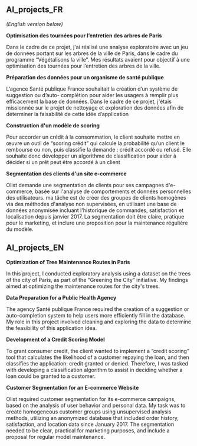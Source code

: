## AI_projects_FR
_(English version below)_

**Optimisation des tournées pour l’entretien des arbres de Paris**

Dans le cadre de ce projet, j'ai réalisé une analyse exploratoire avec un jeu de données portant sur les arbres de la ville de Paris, dans le cadre du programme “Végétalisons la ville”. Mes résultats avaient pour objectif à une optimisation des tournées pour l’entretien des arbres de la ville.

**Préparation des données pour un organisme de santé publique**

L’agence Santé publique France souhaitait la création d’un système de suggestion ou d’auto- complétion pour aider les usagers à remplir plus efficacement la base de données.
Dans le cadre de ce projet, j'étais missionnée sur le projet de nettoyage et exploration des données afin de déterminer la faisabilité de cette idée d’application

**Construction d'un modèle de scoring**

 Pour accorder un crédit à la consommation, le client souhaite mettre en œuvre un outil de “scoring crédit” qui calcule la probabilité qu’un client le rembourse ou non, puis classifie la demande : crédit accordé ou refusé. Elle souhaite donc développer un algorithme de classification pour aider à décider si un prêt peut être accordé à un client

 **Segmentation des clients d'un site e-commerce**

Olist demande une segmentation de clients pour ses campagnes d'e-commerce, basée sur l'analyse de comportements et données personnelles des utilisateurs. ma tâche est de créer des groupes de clients homogènes via des méthodes d'analyse non supervisées, en utilisant une base de données anonymisée incluant l'historique de commandes, satisfaction et localisation depuis janvier 2017. La segmentation doit être claire, pratique pour le marketing, et inclure une proposition pour la maintenance régulière du modèle.


## AI_projects_EN

**Optimization of Tree Maintenance Routes in Paris**

In this project, I conducted exploratory analysis using a dataset on the trees of the city of Paris, as part of the “Greening the City” initiative. My findings aimed at optimizing the maintenance routes for the city's trees.

**Data Preparation for a Public Health Agency**

The agency Santé publique France required the creation of a suggestion or auto-completion system to help users more efficiently fill in the database. My role in this project involved cleaning and exploring the data to determine the feasibility of this application idea.

**Development of a Credit Scoring Model**

To grant consumer credit, the client wanted to implement a “credit scoring” tool that calculates the likelihood of a customer repaying the loan, and then classifies the application: credit granted or denied. Therefore, I was tasked with developing a classification algorithm to assist in deciding whether a loan could be granted to a customer.

**Customer Segmentation for an E-commerce Website**

Olist required customer segmentation for its e-commerce campaigns, based on the analysis of user behavior and personal data. My task was to create homogeneous customer groups using unsupervised analysis methods, utilizing an anonymized database that included order history, satisfaction, and location data since January 2017. The segmentation needed to be clear, practical for marketing purposes, and include a proposal for regular model maintenance.
